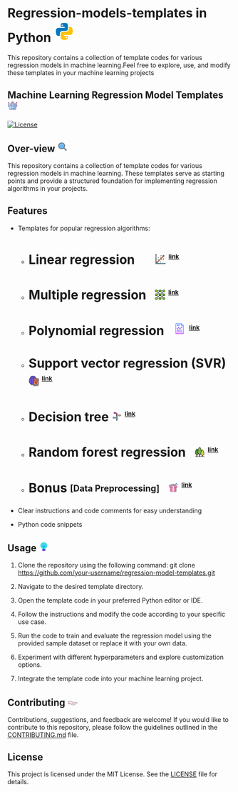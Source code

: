 # Regression-models-templates in Python ![](images/python_gif.gif)
This repository contains a collection of template codes for various regression models in machine learning.Feel free to explore, use, and modify these templates in your machine learning projects
## Machine Learning Regression Model Templates &nbsp;<img src="images/ml_gif.gif" alt="Alt Text" width="4.5%">

[![License](https://img.shields.io/badge/license-MIT-blue.svg)](LICENSE)

## Over-view <img src="images/overview.gif" alt="Alt Text" width="4.5%">
This repository contains a collection of template codes for various regression models in machine learning. These templates serve as starting points and provide a structured foundation for implementing regression algorithms in your projects.

## Features
- Templates for popular regression algorithms:
   - # Linear regression &nbsp;&nbsp;&nbsp;&nbsp;&nbsp; [<img src="images/linear_regression.png" alt="Alt Text" width="5%">](Linear_regression.py) <sup><sub><sup>[<span style="font-size: smaller;">link</span>](Linear_regression.py)</sup></sub></sup>
    - # Multiple regression  &nbsp; [<img src="images/graph.png" alt="Alt Text" width="5%">](Multiple_Regression.py) <sup><sub><sup>[<span style="font-size: smaller;">link</span>](Multiple_Regression.py)</sup></sub></sup>
    - # Polynomial regression &nbsp; [<img src="images/graphj_report.png" alt="Alt Text" width="6.5%">](Polynomial_regression.py) <sup><sub><sup>[<span style="font-size: smaller;">link</span>](Polynomial_regression.py)</sup></sub></sup>
    - # Support vector regression (SVR)  &nbsp; [<img src="images/brain_book.png" alt="Alt Text" width="5%">](Linear_regression.py) <sup><sub><sup>[<span style="font-size: smaller;">link</span>](Linear_regression.py)</sup></sub></sup>
    - # Decision tree [<img src="images/decision1.png" alt="Alt Text" width="5%">](Linear_regression.py) <sup><sub><sup>[<span style="font-size: smaller;">link</span>](Linear_regression.py)</sup></sub></sup>
    - # Random forest regression  &nbsp; [<img src="images/forest.png" alt="Alt Text" width="5%">](Linear_regression.py) <sup><sub><sup>[<span style="font-size: smaller;">link</span>](Linear_regression.py)</sup></sub></sup>
    - # Bonus <sub><sup><span style="font-size:;">[Data Preprocessing]</span></sup></sub> &nbsp; [<img src="images/bonus.png" alt="Alt Text" width="5%">](Linear_regression.py) <sup><sub><sup>[<span style="font-size: smaller;">link</span>](Linear_regression.py)</sup></sub></sup>
    
- Clear instructions and code comments for easy understanding
- Python code snippets

## Usage <img src="images/usage.gif" alt="Alt Text" width="4.5%">
1. Clone the repository using the following command: git clone https://github.com/your-username/regression-model-templates.git

2. Navigate to the desired template directory.

3. Open the template code in your preferred Python editor or IDE.

4. Follow the instructions and modify the code according to your specific use case.

5. Run the code to train and evaluate the regression model using the provided sample dataset or replace it with your own data.

6. Experiment with different hyperparameters and explore customization options.

7. Integrate the template code into your machine learning project.

## Contributing <img src="images/contribute.gif" alt="Alt Text" width="4.5%">
Contributions, suggestions, and feedback are welcome! If you would like to contribute to this repository, please follow the guidelines outlined in the [CONTRIBUTING.md](CONTRIBUTING.md) file.

## License
This project is licensed under the MIT License. See the [LICENSE](LICENSE) file for details.



